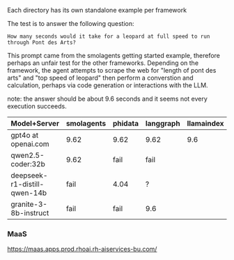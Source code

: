 Each directory has its own standalone example per framework

The test is to answer the following question:

```
How many seconds would it take for a leopard at full speed to run through Pont des Arts?
```

This prompt came from the smolagents getting started example, therefore perhaps an unfair test for the other frameworks.  Depending on the framework, the agent attempts to scrape the web for "length of pont des arts" and "top speed of leopard" then perform a converstion and calculation, perhaps via code generation or interactions with the LLM.

note: the answer should be about 9.6 seconds and it seems not every execution succeeds.


| Model+Server                 | smolagents | phidata | langgraph | llamaindex | bee   | crewai | autogen | atomic  |
| ---------------------------- | ---------- | ------- | --------- | ---------- | ----- | ------ | ------- | ------- |
| gpt4o at openai.com          | 9.62       | 9.62    | 9.62      | 9.6        | 9.6   |        |         |         |
| qwen2.5-coder:32b            | 9.62       | fail    | fail      |            |       |        |         |         |
| deepseek-r1-distill-qwen-14b | fail       | 4.04    | ?         |            |       |        |         |         |
| granite-3-8b-instruct        | fail       | fail    | 9.6       |            |       |        |         | 9.96    |


### MaaS 

https://maas.apps.prod.rhoai.rh-aiservices-bu.com/

